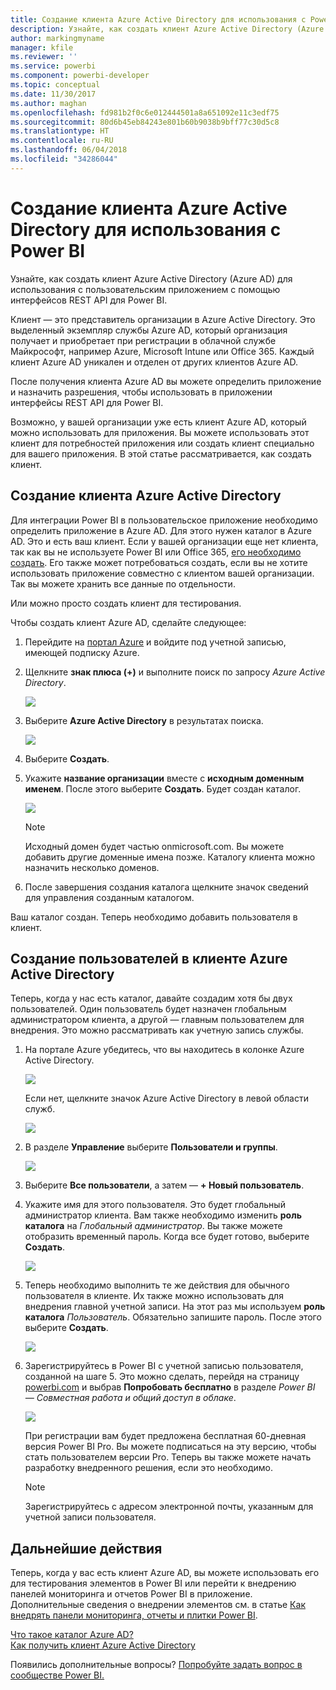 ```yaml
---
title: Создание клиента Azure Active Directory для использования с Power BI
description: Узнайте, как создать клиент Azure Active Directory (Azure AD) для использования с пользовательским приложением с помощью интерфейсов REST API для Power BI.
author: markingmyname
manager: kfile
ms.reviewer: ''
ms.service: powerbi
ms.component: powerbi-developer
ms.topic: conceptual
ms.date: 11/30/2017
ms.author: maghan
ms.openlocfilehash: fd981b2f0c6e012444501a8a651092e11c3edf75
ms.sourcegitcommit: 80d6b45eb84243e801b60b9038b9bff77c30d5c8
ms.translationtype: HT
ms.contentlocale: ru-RU
ms.lasthandoff: 06/04/2018
ms.locfileid: "34286044"
---
```

# <a name="create-an-azure-active-directory-tenant-to-use-with-power-bi"></a>Создание клиента Azure Active Directory для использования с Power BI
Узнайте, как создать клиент Azure Active Directory (Azure AD) для использования с пользовательским приложением с помощью интерфейсов REST API для Power BI.

Клиент — это представитель организации в Azure Active Directory. Это выделенный экземпляр службы Azure AD, который организация получает и приобретает при регистрации в облачной службе Майкрософт, например Azure, Microsoft Intune или Office 365. Каждый клиент Azure AD уникален и отделен от других клиентов Azure AD.

После получения клиента Azure AD вы можете определить приложение и назначить разрешения, чтобы использовать в приложении интерфейсы REST API для Power BI.

Возможно, у вашей организации уже есть клиент Azure AD, который можно использовать для приложения. Вы можете использовать этот клиент для потребностей приложения или создать клиент специально для вашего приложения. В этой статье рассматривается, как создать клиент.

## <a name="create-an-azure-active-directory-tenant"></a>Создание клиента Azure Active Directory
Для интеграции Power BI в пользовательское приложение необходимо определить приложение в Azure AD. Для этого нужен каталог в Azure AD. Это и есть ваш клиент. Если у вашей организации еще нет клиента, так как вы не используете Power BI или Office 365, [его необходимо создать](https://docs.microsoft.com/azure/active-directory/develop/active-directory-howto-tenant). Его также может потребоваться создать, если вы не хотите использовать приложение совместно с клиентом вашей организации. Так вы можете хранить все данные по отдельности.

Или можно просто создать клиент для тестирования.

Чтобы создать клиент Azure AD, сделайте следующее:

1. Перейдите на [портал Azure](https://portal.azure.com) и войдите под учетной записью, имеющей подписку Azure.
2. Щелкните **знак плюса (+)** и выполните поиск по запросу *Azure Active Directory*.
   
    ![](media/create-an-azure-active-directory-tenant/new-directory.png)
3. Выберите **Azure Active Directory** в результатах поиска.
   
    ![](media/create-an-azure-active-directory-tenant/new-directory2.png)
4. Выберите **Создать**.
5. Укажите **название организации** вместе с **исходным доменным именем**. После этого выберите **Создать**. Будет создан каталог.
   
    ![](media/create-an-azure-active-directory-tenant/organization-and-domain.png)
   
   > [!NOTE]
   > Исходный домен будет частью onmicrosoft.com. Вы можете добавить другие доменные имена позже. Каталогу клиента можно назначить несколько доменов.
   > 
   > 
6. После завершения создания каталога щелкните значок сведений для управления созданным каталогом.

Ваш каталог создан. Теперь необходимо добавить пользователя в клиент.

## <a name="create-some-users-in-your-azure-active-directory-tenant"></a>Создание пользователей в клиенте Azure Active Directory
Теперь, когда у нас есть каталог, давайте создадим хотя бы двух пользователей. Один пользователь будет назначен глобальным администратором клиента, а другой — главным пользователем для внедрения. Это можно рассматривать как учетную запись службы.

1. На портале Azure убедитесь, что вы находитесь в колонке Azure Active Directory.
   
    ![](media/create-an-azure-active-directory-tenant/aad-flyout.png)
   
    Если нет, щелкните значок Azure Active Directory в левой области служб.
   
    ![](media/create-an-azure-active-directory-tenant/aad-service.png)
2. В разделе **Управление** выберите **Пользователи и группы**.
   
    ![](media/create-an-azure-active-directory-tenant/users-and-groups.png)
3. Выберите **Все пользователи**, а затем — **+ Новый пользователь**.
4. Укажите имя для этого пользователя. Это будет глобальный администратор клиента. Вам также необходимо изменить **роль каталога** на *Глобальный администратор*. Вы также можете отобразить временный пароль. Когда все будет готово, выберите **Создать**.
   
    ![](media/create-an-azure-active-directory-tenant/global-admin.png)
5. Теперь необходимо выполнить те же действия для обычного пользователя в клиенте. Их также можно использовать для внедрения главной учетной записи. На этот раз мы используем **роль каталога** *Пользователь*. Обязательно запишите пароль. После этого выберите **Создать**.
   
    ![](media/create-an-azure-active-directory-tenant/pbiembed-user.png)
6. Зарегистрируйтесь в Power BI с учетной записью пользователя, созданной на шаге 5. Это можно сделать, перейдя на страницу [powerbi.com](https://powerbi.microsoft.com/get-started/) и выбрав **Попробовать бесплатно** в разделе *Power BI — Совместная работа и общий доступ в облаке*.
   
    ![](media/create-an-azure-active-directory-tenant/try-powerbi-free.png)
   
    При регистрации вам будет предложена бесплатная 60-дневная версия Power BI Pro. Вы можете подписаться на эту версию, чтобы стать пользователем версии Pro. Теперь вы также можете начать разработку внедренного решения, если это необходимо.
   
   > [!NOTE]
   > Зарегистрируйтесь с адресом электронной почты, указанным для учетной записи пользователя.
   > 
   > 

## <a name="next-steps"></a>Дальнейшие действия
Теперь, когда у вас есть клиент Azure AD, вы можете использовать его для тестирования элементов в Power BI или перейти к внедрению панелей мониторинга и отчетов Power BI в приложение. Дополнительные сведения о внедрении элементов см. в статье [Как внедрять панели мониторинга, отчеты и плитки Power BI](embedding-content.md).

[Что такое каталог Azure AD?](https://docs.microsoft.com/azure/active-directory/active-directory-whatis)  
[Как получить клиент Azure Active Directory](https://docs.microsoft.com/azure/active-directory/develop/active-directory-howto-tenant)  

Появились дополнительные вопросы? [Попробуйте задать вопрос в сообществе Power BI.](http://community.powerbi.com/)

